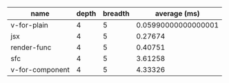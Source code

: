 | name            | depth | breadth | average (ms)        |
| --------------- | ----- | ------- | ------------------- |
| v-for-plain     | 4     | 5       | 0.05990000000000001 |
| jsx             | 4     | 5       | 0.27674             |
| render-func     | 4     | 5       | 0.40751             |
| sfc             | 4     | 5       | 3.61258             |
| v-for-component | 4     | 5       | 4.33326             |